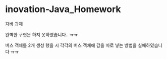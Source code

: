 # inovation-Java_Homework
자바 과제

완벽한 구현은 하지 못하였습니다.. ㅠㅠ

버스 객체를 2개 생성 했을 시 각각의 버스 객체에 값을 따로 넣는 방법을 실패하였습니다 ㅠㅠ
